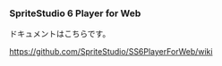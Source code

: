 ### SpriteStudio 6 Player for Web

ドキュメントはこちらです。

https://github.com/SpriteStudio/SS6PlayerForWeb/wiki
